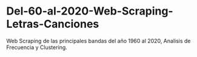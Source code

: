 # Del-60-al-2020-Web-Scraping-Letras-Canciones
Web Scraping de las principales bandas del año 1960 al 2020, Analisis de Frecuencia y Clustering.
